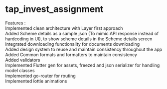 # tap_invest_assignment

Features :  
Implemented clean architecture with Layer first approach  
Added Scheme details as a sample json (To mimic API response instead of hardcoding in UI), to show scheme details in the Scheme details screen  
Integrated downloading functionality for documents downloading  
Added design system to reuse and maintain consistency throughout the app  
Added Common formats and formatters to maintain consistency  
Added validators  
Implemented Flutter gen for assets, freezed and json serializer for handling model classes  
Implemented go-router for routing  
Implemented lottie animations


